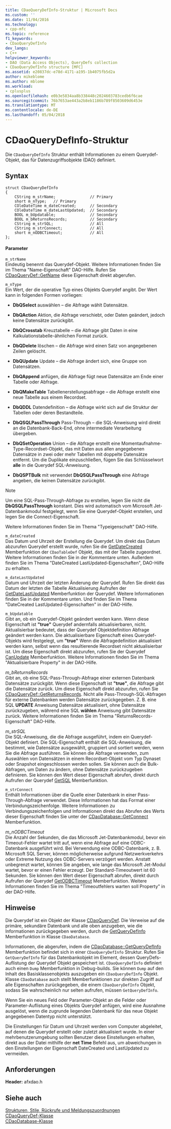 ```yaml
---
title: CDaoQueryDefInfo-Struktur | Microsoft Docs
ms.custom: ''
ms.date: 11/04/2016
ms.technology:
- cpp-mfc
ms.topic: reference
f1_keywords:
- CDaoQueryDefInfo
dev_langs:
- C++
helpviewer_keywords:
- DAO (Data Access Objects), QueryDefs collection
- CDaoQueryDefInfo structure [MFC]
ms.assetid: e20837dc-e78d-4171-a195-1b4075fb5d2a
author: mikeblome
ms.author: mblome
ms.workload:
- cplusplus
ms.openlocfilehash: e0b3e5834aa8b338448c2024603783cedb6f6cae
ms.sourcegitcommit: 76b7653ae443a2b8eb1186b789f8503609d6453e
ms.translationtype: MT
ms.contentlocale: de-DE
ms.lasthandoff: 05/04/2018
---
```

# <a name="cdaoquerydefinfo-structure"></a>CDaoQueryDefInfo-Struktur
Die `CDaoQueryDefInfo` Struktur enthält Informationen zu einem Querydef-Objekt, das für Datenzugriffsobjekte (DAO) definiert.  
  
## <a name="syntax"></a>Syntax  
  
```  
struct CDaoQueryDefInfo  
{  
    CString m_strName;               // Primary  
    short m_nType;   // Primary  
    COleDateTime m_dateCreated;      // Secondary  
    COleDateTime m_dateLastUpdated;  // Secondary  
    BOOL m_bUpdatable;               // Secondary  
    BOOL m_bReturnsRecords;          // Secondary  
    CString m_strSQL;                // All  
    CString m_strConnect;            // All  
    short m_nODBCTimeout;            // All  
};  
```  
  
#### <a name="parameters"></a>Parameter  
 `m_strName`  
 Eindeutig benennt das Querydef-Objekt. Weitere Informationen finden Sie im Thema "Name-Eigenschaft" DAO-Hilfe. Rufen Sie [CDaoQueryDef::GetName](../../mfc/reference/cdaoquerydef-class.md#getname) diese Eigenschaft direkt abgerufen.  
  
 `m_nType`  
 Ein Wert, der die operative Typ eines Objekts Querydef angibt. Der Wert kann in folgenden Formen vorliegen:  
  
- **DbQSelect** auswählen – die Abfrage wählt Datensätze.  
  
- **DbQAction** Aktion, die Abfrage verschiebt, oder Daten geändert, jedoch keine Datensätze zurückgibt.  
  
- **DbQCrosstab** Kreuztabelle – die Abfrage gibt Daten in eine Kalkulationstabelle-ähnlichen Format zurück.  
  
- **DbQDelete** löschen – die Abfrage wird einen Satz von angegebenen Zeilen gelöscht.  
  
- **DbQUpdate** Update – die Abfrage ändert sich, eine Gruppe von Datensätzen.  
  
- **DbQAppend** anfügen, die Abfrage fügt neue Datensätze am Ende einer Tabelle oder Abfrage.  
  
- **DbQMakeTable** Tabellenerstellungsabfrage – die Abfrage erstellt eine neue Tabelle aus einem Recordset.  
  
- **DbQDDL** Datendefinition – die Abfrage wirkt sich auf die Struktur der Tabellen oder deren Bestandteile.  
  
- **DbQSQLPassThrough** Pass-Through – die SQL-Anweisung wird direkt an die Datenbank-Back-End, ohne intermediate Verarbeitung übergeben.  
  
- **DbQSetOperation** Union – die Abfrage erstellt eine Momentaufnahme-Type-Recordset-Objekt, das mit Daten aus allen angegebenen Datensätze in zwei oder mehr Tabellen mit doppelte Datensätze entfernt. Um die Duplikate einzuschließen, fügen Sie das Schlüsselwort **alle** in die Querydef SQL-Anweisung.  
  
- **DbQSPTBulk** mit verwendet **DbQSQLPassThrough** eine Abfrage angeben, die keinen Datensätze zurückgibt.  
  
> [!NOTE]
>  Um eine SQL-Pass-Through-Abfrage zu erstellen, legen Sie nicht die **DbQSQLPassThrough** konstant. Dies wird automatisch vom Microsoft Jet-Datenbankmodul festgelegt, wenn Sie eine Querydef-Objekt erstellen, und legen Sie die Connect-Eigenschaft.  
  
 Weitere Informationen finden Sie im Thema "Typeigenschaft" DAO-Hilfe.  
  
 `m_dateCreated`  
 Das Datum und Uhrzeit der Erstellung die Querydef. Um direkt das Datum abzurufen Querydef erstellt wurde, rufen Sie die [GetDateCreated](../../mfc/reference/cdaotabledef-class.md#getdatecreated) Memberfunktion der `CDaoTableDef` Objekt, das mit der Tabelle zugeordnet. Weitere Informationen finden Sie in der Kommentare unten. Außerdem finden Sie im Thema "DateCreated LastUpdated-Eigenschaften", DAO-Hilfe zu erhalten.  
  
 `m_dateLastUpdated`  
 Datum und Uhrzeit der letzten Änderung der Querydef. Rufen Sie direkt das Datum der letzten die Tabelle Aktualisierung Aufrufen der [GetDateLastUpdated](../../mfc/reference/cdaoquerydef-class.md#getdatelastupdated) Memberfunktion der Querydef. Weitere Informationen finden Sie in der Kommentare unten. Und finden Sie im Thema "DateCreated LastUpdated-Eigenschaften" in der DAO-Hilfe.  
  
 `m_bUpdatable`  
 Gibt an, ob ein Querydef-Objekt geändert werden kann. Wenn diese Eigenschaft ist **"true"** Querydef andernfalls aktualisierbaren, nicht. Aktualisierbar bedeutet, dass der Querydef Objektdefinition Abfrage geändert werden kann. Die aktualisierbare Eigenschaft eines Querydef-Objekts wird festgelegt, um **"true"** Wenn die Abfragedefinition aktualisiert werden kann, selbst wenn das resultierende Recordset nicht aktualisierbar ist. Um diese Eigenschaft direkt abzurufen, rufen Sie der Querydef [CanUpdate](../../mfc/reference/cdaoquerydef-class.md#canupdate) Memberfunktion. Weitere Informationen finden Sie im Thema "Aktualisierbare Property" in der DAO-Hilfe.  
  
 *m_bReturnsRecords*  
 Gibt an, ob eine SQL-Pass-Through-Abfrage einer externen Datenbank Datensätze zurückgibt. Wenn diese Eigenschaft ist **"true"**, die Abfrage gibt die Datensätze zurück. Um diese Eigenschaft direkt abzurufen, rufen Sie [CDaoQueryDef::GetReturnsRecords](../../mfc/reference/cdaoquerydef-class.md#getreturnsrecords). Nicht alle Pass-Through-SQL-Abfragen für externe Datenbanken werden Datensätze zurückgegeben. Z. B. eine SQL **UPDATE** Anweisung Datensätze aktualisiert, ohne Datensätze zurückzugeben, während eine SQL **wählen** Anweisung gibt Datensätze zurück. Weitere Informationen finden Sie im Thema "ReturnsRecords-Eigenschaft" DAO-Hilfe.  
  
 *m_strSQL*  
 Die SQL-Anweisung, die die Abfrage ausgeführt, indem ein Querydef-Objekt definiert. Die SQL-Eigenschaft enthält die SQL-Anweisung, die bestimmt, wie Datensätze ausgewählt, gruppiert und sortiert werden, wenn Sie die Abfrage ausführen. Sie können die Abfrage verwenden, zum Auswählen von Datensätzen in einem Recordset-Objekt vom Typ Dynaset oder Snapshot eingeschlossen werden sollen. Sie können auch die Bulk-Abfragen, um Daten zu ändern, ohne Datensätze zurückzugeben definieren. Sie können den Wert dieser Eigenschaft abrufen, direkt durch Aufrufen der Querydef [GetSQL](../../mfc/reference/cdaoquerydef-class.md#getsql) Memberfunktion.  
  
 `m_strConnect`  
 Enthält Informationen über die Quelle einer Datenbank in einer Pass-Through-Abfrage verwendet. Diese Informationen hat das Format einer Verbindungszeichenfolge. Weitere Informationen zu Verbindungszeichenfolgen und Informationen direkt das Abrufen des Werts dieser Eigenschaft finden Sie unter der [CDaoDatabase::GetConnect](../../mfc/reference/cdaodatabase-class.md#getconnect) Memberfunktion.  
  
 *m_nODBCTimeout*  
 Die Anzahl der Sekunden, die das Microsoft Jet-Datenbankmodul, bevor ein Timeout-Fehler wartet tritt auf, wenn eine Abfrage auf eine ODBC-Datenbank ausgeführt wird. Bei Verwendung eine ODBC-Datenbank, z. B. Microsoft SQL Server, können möglicherweise aufgrund Netzwerkverkehrs oder Extreme Nutzung des ODBC-Servers verzögert werden. Anstatt unbegrenzt wartet, können Sie angeben, wie lange das Microsoft Jet-Modul wartet, bevor er einen Fehler erzeugt. Der Standard-Timeoutwert ist 60 Sekunden. Sie können den Wert dieser Eigenschaft abrufen, direkt durch Aufrufen der Querydef [GetODBCTimeout](../../mfc/reference/cdaoquerydef-class.md#getodbctimeout) Memberfunktion. Weitere Informationen finden Sie im Thema "Timeoutfehlers warten soll Property" in der DAO-Hilfe.  
  
## <a name="remarks"></a>Hinweise  
 Die Querydef ist ein Objekt der Klasse [CDaoQueryDef](../../mfc/reference/cdaoquerydef-class.md). Die Verweise auf die primäre, sekundäre Datenbank und alle oben anzugeben, wie die Informationen zurückgegeben werden, durch die [GetQueryDefInfo](../../mfc/reference/cdaodatabase-class.md#getquerydefinfo) Memberfunktion in Klasse `CDaoDatabase`.  
  
 Informationen, die abgerufen, indem die [CDaoDatabase::GetQueryDefInfo](../../mfc/reference/cdaodatabase-class.md#getquerydefinfo) Memberfunktion befindet sich in einer `CDaoQueryDefInfo` Struktur. Rufen Sie `GetQueryDefInfo` für das Datenbankobjekt im Element, dessen QueryDefs-Auflistung der Querydef Objekt gespeichert ist. `CDaoQueryDefInfo` definiert auch einen `Dump` Memberfunktion in Debug-builds. Sie können `Dump` auf den Inhalt des Basisklassenobjekts auszugeben ein `CDaoQueryDefInfo` Objekt. Klasse `CDaoDatabase` auch stellt Memberfunktionen zur direkten Zugriff auf alle Eigenschaften zurückgegeben, die einem `CDaoQueryDefInfo` Objekt, sodass Sie wahrscheinlich nur selten aufrufen, müssen `GetQueryDefInfo`.  
  
 Wenn Sie ein neues Feld oder Parameter-Objekt an die Felder oder Parameter-Auflistung eines Objekts Querydef anfügen, wird eine Ausnahme ausgelöst, wenn die zugrunde liegenden Datenbank für das neue Objekt angegebenen Datentyp nicht unterstützt.  
  
 Die Einstellungen für Datum und Uhrzeit werden vom Computer abgeleitet, auf denen die Querydef erstellt oder zuletzt aktualisiert wurde. In einer mehrbenutzerumgebung sollten Benutzer diese Einstellungen erhalten, direkt aus der Datei mithilfe der **net Time** Befehl aus, um abweichungen in den Einstellungen der Eigenschaft DateCreated und LastUpdated zu vermeiden.  
  
## <a name="requirements"></a>Anforderungen  
 **Header:** afxdao.h  
  
## <a name="see-also"></a>Siehe auch  
 [Strukturen, Stile, Rückrufe und Meldungszuordnungen](../../mfc/reference/structures-styles-callbacks-and-message-maps.md)   
 [CDaoQueryDef-Klasse](../../mfc/reference/cdaoquerydef-class.md)   
 [CDaoDatabase-Klasse](../../mfc/reference/cdaodatabase-class.md)
